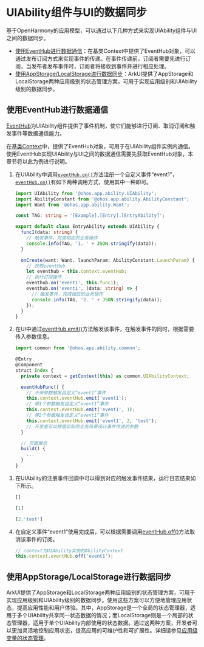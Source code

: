 # UIAbility组件与UI的数据同步


基于OpenHarmony的应用模型，可以通过以下几种方式来实现UIAbility组件与UI之间的数据同步。

- [使用EventHub进行数据通信](#使用eventhub进行数据通信)：在基类Context中提供了EventHub对象，可以通过发布订阅方式来实现事件的传递。在事件传递前，订阅者需要先进行订阅，当发布者发布事件时，订阅者将接收到事件并进行相应处理。
- [使用AppStorage/LocalStorage进行数据同步](#使用appstorage/localstorage进行数据同步)：ArkUI提供了AppStorage和LocalStorage两种应用级别的状态管理方案，可用于实现应用级别和UIAbility级别的数据同步。


## 使用EventHub进行数据通信

[EventHub](../reference/apis/js-apis-inner-application-eventHub.md)为UIAbility组件提供了事件机制，使它们能够进行订阅、取消订阅和触发事件等数据通信能力。

在[基类Context](application-context-stage.md)中，提供了EventHub对象，可用于在UIAbility组件实例内通信。使用EventHub实现UIAbility与UI之间的数据通信需要先获取EventHub对象，本章节将以此为例进行说明。

1. 在UIAbility中调用[`eventHub.on()`](../reference/apis/js-apis-inner-application-eventHub.md#eventhubon)方法注册一个自定义事件“event1”，[`eventHub.on()`](../reference/apis/js-apis-inner-application-eventHub.md#eventhubon)有如下两种调用方式，使用其中一种即可。

   ```ts
   import UIAbility from '@ohos.app.ability.UIAbility';
   import AbilityConstant from '@ohos.app.ability.AbilityConstant';
   import Want from '@ohos.app.ability.Want';

   const TAG: string = '[Example].[Entry].[EntryAbility]';

   export default class EntryAbility extends UIAbility {
     func1(data: string) {
       // 触发事件，完成相应的业务操作
       console.info(TAG, '1. ' + JSON.stringify(data));
     }

     onCreate(want: Want, launchParam: AbilityConstant.LaunchParam) {
       // 获取eventHub
       let eventhub = this.context.eventHub;
       // 执行订阅操作
       eventhub.on('event1', this.func1);
       eventhub.on('event1', (data: string) => {
         // 触发事件，完成相应的业务操作
         console.info(TAG, '2. ' + JSON.stringify(data));
       });
     }
   }
   ```

2. 在UI中通过[eventHub.emit()](../reference/apis/js-apis-inner-application-eventHub.md#eventhubemit)方法触发该事件，在触发事件的同时，根据需要传入参数信息。

   ```ts
   import common from '@ohos.app.ability.common';

   @Entry
   @Component
   struct Index {
     private context = getContext(this) as common.UIAbilityContext;

     eventHubFunc() {
       // 不带参数触发自定义“event1”事件
       this.context.eventHub.emit('event1');
       // 带1个参数触发自定义“event1”事件
       this.context.eventHub.emit('event1', 1);
       // 带2个参数触发自定义“event1”事件
       this.context.eventHub.emit('event1', 2, 'test');
       // 开发者可以根据实际的业务场景设计事件传递的参数
     }

     // 页面展示
     build() {
       ...
     }
   }
   ```

3. 在UIAbility的注册事件回调中可以得到对应的触发事件结果，运行日志结果如下所示。

   ```ts
   []

   [1]

   [2,'test']
   ```

4. 在自定义事件“event1”使用完成后，可以根据需要调用[eventHub.off()](../reference/apis/js-apis-inner-application-eventHub.md#eventhuboff)方法取消该事件的订阅。

   ```ts
   // context为UIAbility实例的AbilityContext
   this.context.eventHub.off('event1');
   ```

## 使用AppStorage/LocalStorage进行数据同步

ArkUI提供了AppStorage和LocalStorage两种应用级别的状态管理方案，可用于实现应用级别和UIAbility级别的数据同步。使用这些方案可以方便地管理应用状态，提高应用性能和用户体验。其中，AppStorage是一个全局的状态管理器，适用于多个UIAbility共享同一状态数据的情况；而LocalStorage则是一个局部的状态管理器，适用于单个UIAbility内部使用的状态数据。通过这两种方案，开发者可以更加灵活地控制应用状态，提高应用的可维护性和可扩展性。详细请参见[应用级变量的状态管理](../quick-start/arkts-application-state-management-overview.md)。
